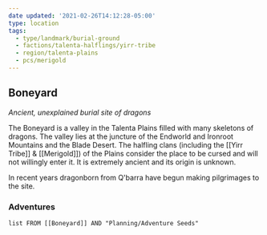 ```yaml
---
date updated: '2021-02-26T14:12:28-05:00'
type: location
tags:
  - type/landmark/burial-ground
  - factions/talenta-halflings/yirr-tribe
  - region/talenta-plains
  - pcs/merigold
---
```


## Boneyard
*Ancient, unexplained burial site of dragons*

The Boneyard is a valley in the Talenta Plains filled with many skeletons of dragons. The valley lies at the juncture of the Endworld and Ironroot Mountains and the Blade Desert. The halfling clans (including the [[Yirr Tribe]] & [[Merigold]]) of the Plains consider the place to be cursed and will not willingly enter it. It is extremely ancient and its origin is unknown.

In recent years dragonborn from Q'barra have begun making pilgrimages to the site.

### Adventures
```dataview
list FROM [[Boneyard]] AND "Planning/Adventure Seeds"
```

